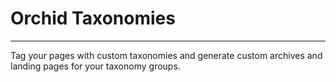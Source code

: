 # Orchid Taxonomies

***

Tag your pages with custom taxonomies and generate custom archives and landing pages for your taxonomy groups.